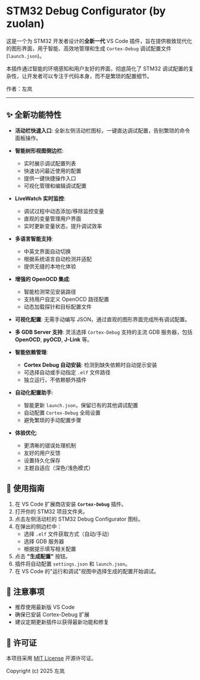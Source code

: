 # STM32 Debug Configurator (by zuolan)

这是一个为 STM32 开发者设计的**全新一代** VS Code 插件，旨在提供极致现代化的图形界面，用于智能、高效地管理和生成 `Cortex-Debug` 调试配置文件 (`launch.json`)。

本插件通过智能的环境感知和用户友好的界面，彻底简化了 STM32 调试配置的复杂性，让开发者可以专注于代码本身，而不是繁琐的配置细节。

作者：左岚

---

## ✨ 全新功能特性

* **活动栏快速入口**: 全新左侧活动栏图标，一键直达调试配置，告别繁琐的命令面板操作。

* **智能树形视图侧边栏**:
    * 实时展示调试配置列表
    * 快速访问最近使用的配置
    * 提供一键快捷操作入口
    * 可视化管理和编辑调试配置

* **LiveWatch 实时监控**:
    * 调试过程中动态添加/移除监控变量
    * 直观的变量管理用户界面
    * 实时更新变量状态，提升调试效率

* **多语言智能支持**:
    * 中英文界面自动切换
    * 根据系统语言自动检测并适配
    * 提供无缝的本地化体验

* **增强的 OpenOCD 集成**:
    * 智能检测常见安装路径
    * 支持用户自定义 OpenOCD 路径配置
    * 动态加载探针和目标配置文件

* **可视化配置**: 无需手动编写 JSON，通过直观的图形界面完成所有调试配置。

* **多 GDB Server 支持**: 灵活选择 `Cortex-Debug` 支持的主流 GDB 服务器，包括 **OpenOCD**, **pyOCD**, **J-Link** 等。

* **智能依赖管理**:
    * **Cortex Debug 自动安装**: 检测到缺失依赖时自动提示安装
    * 可选择自动或手动指定 `.elf` 文件路径
    * 独立运行，不依赖额外插件

* **自动化配置助手**:
    * 智能更新 `launch.json`，保留已有的其他调试配置
    * 自动配置 `Cortex-Debug` 全局设置
    * 避免繁琐的手动配置步骤

* **体验优化**:
    * 更清晰的错误处理机制
    * 友好的用户反馈
    * 设置持久化保存
    * 主题自适应（深色/浅色模式）

## 🚀 使用指南

1. 在 VS Code 扩展商店安装 **`Cortex-Debug`** 插件。
2. 打开你的 STM32 项目文件夹。
3. 点击左侧活动栏的 STM32 Debug Configurator 图标。
4. 在弹出的侧边栏中：
    * 选择 `.elf` 文件获取方式（自动/手动）
    * 选择 GDB 服务器
    * 根据提示填写相关配置
5. 点击 **"生成配置"** 按钮。
6. 插件将自动配置 `settings.json` 和 `launch.json`。
7. 在 VS Code 的"运行和调试"视图中选择生成的配置开始调试。

## 📝 注意事项

* 推荐使用最新版 VS Code
* 确保已安装 Cortex-Debug 扩展
* 建议定期更新插件以获得最新功能和修复

## 📄 许可证

本项目采用 [MIT License](LICENSE) 开源许可证。

Copyright (c) 2025 左岚